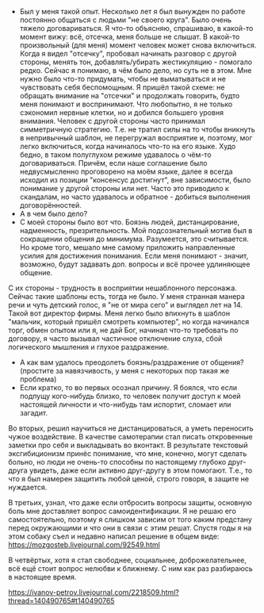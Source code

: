 - Был у меня такой опыт. Несколько лет я был вынужден по работе постоянно общаться с людьми "не своего круга". Было очень тяжело договариваться. Я что-то объясняю, спрашиваю, в какой-то момент вижу: всё, отсечка, меня больше не слышат. В какой-то произвольный (для меня) момент человек может снова включиться. Когда я видел "отсечку", пробовал начинать разговор с другой стороны, менять тон, добавлять/убирать жестикуляцию - помогало редко. Сейчас я понимаю, в чём было дело, но суть не в этом. Мне нужно было что-то придумать, чтобы не выматываться и не чувствовать себя беспомощным. Я пришёл такой схеме: не обращать внимание на "отсечки" и продолжать говорить, будто меня понимают и воспринимают. Что любопытно, я не только сэкономил нервные клетки, но и добился большего уровня внимания. Человек с другой стороны часто принимал симметричную стратегию. Т.е. не тратил силы на то чтобы вникнуть в непривычный шаблон, не перегружал восприятие и, поэтому, мог легко включиться, когда начиналось что-то на его языке. Худо бедно, в таком полуглухом режиме удавалось о чём-то договариваться. Причём, если наше соглашение было недвусмысленно проговорено на моём языке, далее я всегда исходил из позиции "консенсус достигнут", вне зависимости, было понимание у другой стороны или нет. Часто это приводило к скандалам, но часто удавалось и обратное - добиться выполнения договорённостей.
- А в чем было дело?
- С моей стороны было вот что. Боязнь людей, дистанцирование, надменность, презрительность. Мой подсознательный мотив был в сокращении общения до минимума. Разумеется, это считывается. Но кроме того, мешало мне самому приложить направленные усилия для достижения понимания. Если меня понимают - значит, возможно, будут задавать доп. вопросы и всё прочее удлиняющее общение.

С их стороны - трудность в восприятии нешаблонного персонажа. Сейчас такие шаблоны есть, тогда не было. У меня странная манера речи и чуть детский голос, я "не от мира сего" и выглядел лет на 14. Такой вот директор фирмы. Меня легко было впихнуть в шаблон "мальчик, который пришёл смотреть компьютер", но когда начинался торг, обмен опытом или я, не дай Бог, начинал что-то требовать по договору, я часто вызывал частичное отключение слуха, сбой логического мышления и глухое раздражение.

- А как вам удалось преодолеть боязнь/раздражение от общения? (простите за навязчивость, у меня с некоторых пор такая же проблема)
- Если кратко, то во первых осознал причину. Я боялся, что если подпущу кого-нибудь близко, то человек получит доступ к моей настоящей личности и что-нибудь там испортит, сломает или загадит.

Во вторых, решил научиться не дистанцироваться, а уметь переносить чужое воздействие. В качестве самотерапии стал писать откровенные заметки про себя и выкладывать во вконтакт. В результате текстовый эксгибиционизм принёс понимание, что мне, конечно, могут сделать больно, но люди не очень-то способны по настоящему глубоко друг-друга увидеть, даже если активно друг-другу в этом помогают. Т.е., то что я был намерен защитить любой ценой, строго говоря, в защите не нуждается.

В третьих, узнал, что даже если отбросить вопросы защиты, основную боль мне доставляет вопрос самоидентификации. Я не решаю его самостоятельно, поэтому я слишком зависим от того каким предстану перед окружающими и что они в связи с этим решат. Спустя годы я на этом собаку съел и недавно написал решение в общем виде: https://mozgosteb.livejournal.com/92549.html

В четвёртых, хотя я стал свободнее, социальнее, доброжелательнее, всё ещё стоит вопрос нелюбви к ближнему. С ним как раз разбираюсь в настоящее время.

https://ivanov-petrov.livejournal.com/2218509.html?thread=140490765#t140490765